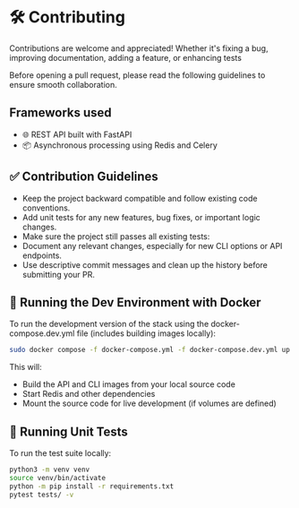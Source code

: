 # 🛠️ Contributing

Contributions are welcome and appreciated! Whether it's fixing a bug, improving documentation, adding a feature, or enhancing tests

Before opening a pull request, please read the following guidelines to ensure smooth collaboration.

## Frameworks used

- 🌐 REST API built with FastAPI
- 📦 Asynchronous processing using Redis and Celery

## ✅ Contribution Guidelines

- Keep the project backward compatible and follow existing code conventions.
- Add unit tests for any new features, bug fixes, or important logic changes.
- Make sure the project still passes all existing tests:
- Document any relevant changes, especially for new CLI options or API endpoints.
- Use descriptive commit messages and clean up the history before submitting your PR.

## 🐳 Running the Dev Environment with Docker

To run the development version of the stack using the docker-compose.dev.yml file (includes building images locally):

```bash
sudo docker compose -f docker-compose.yml -f docker-compose.dev.yml up -d --build
```

This will:
- Build the API and CLI images from your local source code
- Start Redis and other dependencies
- Mount the source code for live development (if volumes are defined)

## 🔬 Running Unit Tests

To run the test suite locally:

```bash
python3 -m venv venv
source venv/bin/activate
python -m pip install -r requirements.txt
pytest tests/ -v